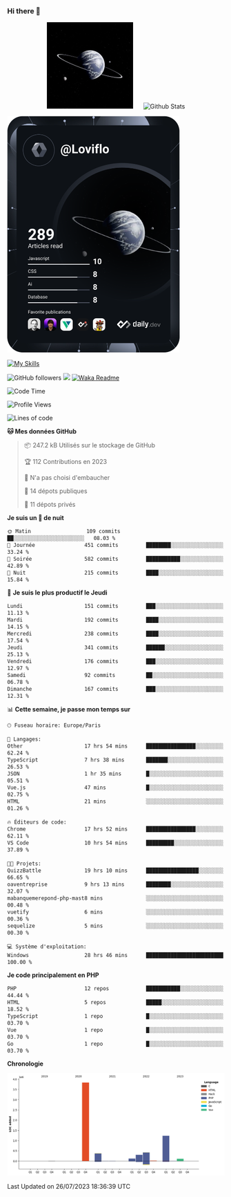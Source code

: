 ### Hi there 👋

<p align="center">
  <img src="https://github.com/Loviflo/Loviflo/blob/main/img/portrait.jpg" alt="Loviflo" height="200" style="margin-right: 20px"/>
  <img src="https://github-readme-stats.vercel.app/api?username=Loviflo&show_icons=true&theme=graywhite" alt="Github Stats" />
</p>

<a href="https://app.daily.dev/loviflo"><img src="https://github.com/loviflo/loviflo/blob/main/devcard.svg" width="400" alt="Loviflo's Dev Card"/></a>


[![My Skills](https://skillicons.dev/icons?i=php,laravel,symfony,mysql,js,ts,html,css,sass,angular,docker,webpack,vscode,figma,git,github,gitlab)](https://skillicons.dev)


![GitHub followers](https://img.shields.io/github/followers/Loviflo?label=Follow&style=social)
![](https://visitor-badge.glitch.me/badge?page_id=Loviflo.Loviflo)
[![Waka Readme](https://github.com/Loviflo/Loviflo/actions/workflows/update-stats.yml/badge.svg)](https://github.com/Loviflo/Loviflo/actions/workflows/update-stats.yml)

<!--START_SECTION:waka-->
![Code Time](http://img.shields.io/badge/Code%20Time-1%2C370%20hrs%206%20mins-blue)

![Profile Views](http://img.shields.io/badge/Vues%20du%20profil-0-blue)

![Lines of code](https://img.shields.io/badge/Depuis%20Hello%20World%2C%20j%27ai%20%C3%A9crit-6.4%20million%20Lignes%20de%20code-blue)

**🐱 Mes données GitHub** 

> 📦 247.2 kB Utilisés sur le stockage de GitHub 
 > 
> 🏆 112 Contributions en 2023
 > 
> 🚫 N'a pas choisi d'embaucher
 > 
> 📜 14 dépots publiques 
 > 
> 🔑 11 dépots privés 
 > 
**Je suis un 🦉 de nuit** 

```text
🌞 Matin                  109 commits         ██░░░░░░░░░░░░░░░░░░░░░░░   08.03 % 
🌆 Journée                451 commits         ████████░░░░░░░░░░░░░░░░░   33.24 % 
🌃 Soirée                 582 commits         ███████████░░░░░░░░░░░░░░   42.89 % 
🌙 Nuit                   215 commits         ████░░░░░░░░░░░░░░░░░░░░░   15.84 % 
```
📅 **Je suis le plus productif le Jeudi** 

```text
Lundi                    151 commits         ███░░░░░░░░░░░░░░░░░░░░░░   11.13 % 
Mardi                    192 commits         ████░░░░░░░░░░░░░░░░░░░░░   14.15 % 
Mercredi                 238 commits         ████░░░░░░░░░░░░░░░░░░░░░   17.54 % 
Jeudi                    341 commits         ██████░░░░░░░░░░░░░░░░░░░   25.13 % 
Vendredi                 176 commits         ███░░░░░░░░░░░░░░░░░░░░░░   12.97 % 
Samedi                   92 commits          ██░░░░░░░░░░░░░░░░░░░░░░░   06.78 % 
Dimanche                 167 commits         ███░░░░░░░░░░░░░░░░░░░░░░   12.31 % 
```


📊 **Cette semaine, je passe mon temps sur** 

```text
🕑︎ Fuseau horaire: Europe/Paris

💬 Langages: 
Other                    17 hrs 54 mins      ████████████████░░░░░░░░░   62.24 % 
TypeScript               7 hrs 38 mins       ███████░░░░░░░░░░░░░░░░░░   26.53 % 
JSON                     1 hr 35 mins        █░░░░░░░░░░░░░░░░░░░░░░░░   05.51 % 
Vue.js                   47 mins             █░░░░░░░░░░░░░░░░░░░░░░░░   02.75 % 
HTML                     21 mins             ░░░░░░░░░░░░░░░░░░░░░░░░░   01.26 % 

🔥 Éditeurs de code: 
Chrome                   17 hrs 52 mins      ████████████████░░░░░░░░░   62.11 % 
VS Code                  10 hrs 54 mins      █████████░░░░░░░░░░░░░░░░   37.89 % 

🐱‍💻 Projets: 
QuizzBattle              19 hrs 10 mins      █████████████████░░░░░░░░   66.65 % 
oaventreprise            9 hrs 13 mins       ████████░░░░░░░░░░░░░░░░░   32.07 % 
mabanquemerepond-php-mast8 mins              ░░░░░░░░░░░░░░░░░░░░░░░░░   00.48 % 
vuetify                  6 mins              ░░░░░░░░░░░░░░░░░░░░░░░░░   00.36 % 
sequelize                5 mins              ░░░░░░░░░░░░░░░░░░░░░░░░░   00.30 % 

💻 Système d'exploitation: 
Windows                  28 hrs 46 mins      █████████████████████████   100.00 % 
```

**Je code principalement en PHP** 

```text
PHP                      12 repos            ███████████░░░░░░░░░░░░░░   44.44 % 
HTML                     5 repos             █████░░░░░░░░░░░░░░░░░░░░   18.52 % 
TypeScript               1 repo              █░░░░░░░░░░░░░░░░░░░░░░░░   03.70 % 
Vue                      1 repo              █░░░░░░░░░░░░░░░░░░░░░░░░   03.70 % 
Go                       1 repo              █░░░░░░░░░░░░░░░░░░░░░░░░   03.70 % 
```



**Chronologie**

![Lines of Code chart](https://raw.githubusercontent.com/Loviflo/Loviflo/main/assets/bar_graph.png)


 Last Updated on 26/07/2023 18:36:39 UTC
<!--END_SECTION:waka-->
